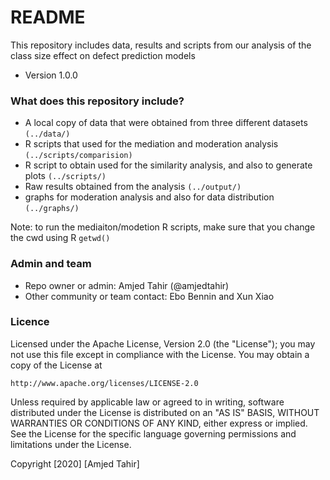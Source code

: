 # README #

This repository includes data, results and scripts from our analysis of the class size effect on defect prediction models

* Version 1.0.0

### What does this repository include? ###
* A local copy of data that were obtained from three different datasets ```(../data/)```
* R scripts that used for the mediation and moderation analysis ```(../scripts/comparision)``` 
* R script to obtain used for the similarity analysis, and also to generate plots ```(../scripts/)```
* Raw results obtained from the analysis ```(../output/)``` 
* graphs for moderation analysis and also for data distribution ```(../graphs/)``` 


Note: to run the mediaiton/modetion R scripts, make sure that you change the cwd using R ```getwd()```

### Admin and team ###
* Repo owner or admin: Amjed Tahir (@amjedtahir)
* Other community or team contact: Ebo Bennin and Xun Xiao

### Licence ###
Licensed under the Apache License, Version 2.0 (the "License"); you may not use this file except in compliance with the License. You may obtain a copy of the License at

    http://www.apache.org/licenses/LICENSE-2.0

Unless required by applicable law or agreed to in writing, software distributed under the License is distributed on an "AS IS" BASIS, WITHOUT WARRANTIES OR CONDITIONS OF ANY KIND, either express or implied. See the License for the specific language governing permissions and limitations under the License.

Copyright [2020] [Amjed Tahir]

